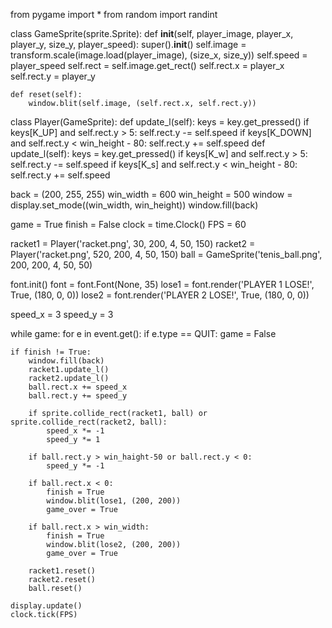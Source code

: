 from pygame import *
from random import randint

class GameSprite(sprite.Sprite):
    def __init__(self, player_image, player_x, player_y,  size_y, player_speed):
        super().__init__()
        self.image = transform.scale(image.load(player_image), (size_x, size_y))
        self.speed = player_speed
        self.rect = self.image.get_rect()
        self.rect.x = player_x
        self.rect.y = player_y

    def reset(self):
        window.blit(self.image, (self.rect.x, self.rect.y))

class Player(GameSprite):
   def update_l(self):
        keys = key.get_pressed()
        if keys[K_UP] and self.rect.y > 5:
           self.rect.y -= self.speed
        if keys[K_DOWN] and self.rect.y < win_height - 80:
            self.rect.y += self.speed
    def update_l(self):
        keys = key.get_pressed()
        if keys[K_w] and self.rect.y > 5:
           self.rect.y -= self.speed
        if keys[K_s] and self.rect.y < win_height - 80:
            self.rect.y += self.speed

back = (200, 255, 255)
win_width = 600
win_height = 500
window = display.set_mode((win_width, win_height))
window.fill(back)

game = True
finish = False
clock = time.Clock()
FPS = 60

racket1 = Player('racket.png', 30, 200, 4, 50, 150)
racket2 = Player('racket.png', 520, 200, 4, 50, 150)
ball = GameSprite('tenis_ball.png', 200, 200, 4, 50, 50)

font.init()
font = font.Font(None, 35)
lose1 = font.render('PLAYER 1 LOSE!', True, (180, 0, 0))
lose2 = font.render('PLAYER 2 LOSE!', True, (180, 0, 0))

speed_x = 3
speed_y = 3

while game:
    for e in event.get():
        if e.type == QUIT:
            game = False

    if finish != True:
        window.fill(back)
        racket1.update_l()
        racket2.update_l()
        ball.rect.x += speed_x
        ball.rect.y += speed_y

        if sprite.collide_rect(racket1, ball) or sprite.collide_rect(racket2, ball):
            speed_x *= -1
            speed_y *= 1

        if ball.rect.y > win_haight-50 or ball.rect.y < 0:
            speed_y *= -1

        if ball.rect.x < 0:
            finish = True
            window.blit(lose1, (200, 200))
            game_over = True

        if ball.rect.x > win_width:
            finish = True
            window.blit(lose2, (200, 200))
            game_over = True

        racket1.reset()
        racket2.reset()
        ball.reset()

    display.update()
    clock.tick(FPS)
